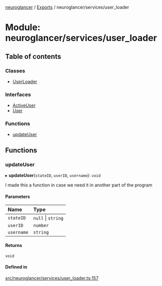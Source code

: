 [neuroglancer](../README.md) / [Exports](../modules.md) / neuroglancer/services/user\_loader

# Module: neuroglancer/services/user\_loader

## Table of contents

### Classes

- [UserLoader](../classes/neuroglancer_services_user_loader.UserLoader.md)

### Interfaces

- [ActiveUser](../interfaces/neuroglancer_services_user_loader.ActiveUser.md)
- [User](../interfaces/neuroglancer_services_user_loader.User.md)

### Functions

- [updateUser](neuroglancer_services_user_loader.md#updateuser)

## Functions

### updateUser

▸ **updateUser**(`stateID`, `userID`, `username`): `void`

I made this a function in case we need it in another part
of the program

#### Parameters

| Name | Type |
| :------ | :------ |
| `stateID` | ``null`` \| `string` |
| `userID` | `number` |
| `username` | `string` |

#### Returns

`void`

#### Defined in

[src/neuroglancer/services/user_loader.ts:157](https://github.com/ActiveBrainAtlas2/neuroglancer/blob/91617476/src/neuroglancer/services/user_loader.ts#L157)
